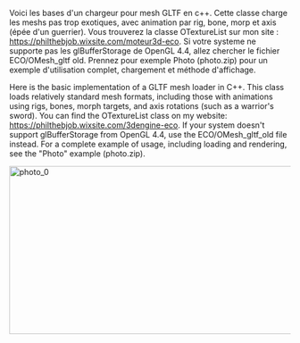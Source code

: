 Voici les bases d'un chargeur pour mesh GLTF en c++. Cette classe charge les meshs pas trop exotiques, avec animation par rig, bone, morp et axis (épée d'un guerrier).
Vous trouverez la classe OTextureList sur mon site : https://philthebjob.wixsite.com/moteur3d-eco.
Si votre systeme ne supporte pas les glBufferStorage de OpenGL 4.4, allez chercher le fichier ECO/OMesh_gltf old.
Prennez pour exemple Photo (photo.zip) pour un exemple d'utilisation complet, chargement et méthode d'affichage.

Here is the basic implementation of a GLTF mesh loader in C++. This class loads relatively standard mesh formats, including those with animations using rigs, bones, morph targets, and axis rotations (such as a warrior's sword). You can find the OTextureList class on my website: https://philthebjob.wixsite.com/3dengine-eco. If your system doesn't support glBufferStorage from OpenGL 4.4, use the ECO/OMesh_gltf_old file instead. For a complete example of usage, including loading and rendering, see the "Photo" example (photo.zip).


<img width="640" height="301" alt="photo_0" src="https://github.com/user-attachments/assets/cab1be46-d1c2-4714-bfda-42912308e5f4" />
